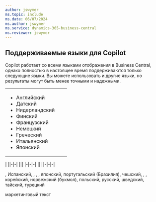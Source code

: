 ```yaml
---
author: jswymer
ms.topic: include
ms.date: 06/07/2024
ms.author: jswymer
ms.service: dynamics-365-business-central
ms.reviewer: jswymer
---
```

## Поддерживаемые языки для Copilot

Copilot работает со всеми языками отображения в Business Central, однако полностью в настоящее время поддерживаются только следующие языки. Вы можете использовать и другие языки, но результаты могут быть менее точными и надежными.

||||
|-|-|-|
|<ul><li>Английский</li><li>Датский</li><li>Нидерландский</li><li>Финский</li><li>Французский</li><li>Немецкий</li><li>Греческий</li><li>Итальянский</li><li>Японский</li>|
|
||-|-|
|||
|-|-|-|
|||
|-|-|-|


, Испанский, , , , японский, португальский (Бразилия), чешский, , , корейский, норвежский (букмол), польский, русский, шведский, тайский, турецкий


маркетинговый текст
